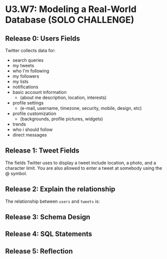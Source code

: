 # U3.W7: Modeling a Real-World Database (SOLO CHALLENGE)

## Release 0: Users Fields
Twitter collects data for:
 - search queries
 - my tweets
 - who I'm following
 - my followers
 - my lists
 - notifications 
 - basic account information 
 	- (about me description, location, interests) 
 - profile settings 
 	- (e-mail, username, timezone, security, mobile, design, etc)
 - profile customization 
 	- (backgrounds, profile pictures, widgets)
 - trends
 - who i should follow
 - direct messages



## Release 1: Tweet Fields
The fields Twitter uses to display a tweet include location, a photo, and a character limit. You are also allowed to enter a tweet at somebody using the @ symbol.


## Release 2: Explain the relationship
The relationship between `users` and `tweets` is: 
<!-- because... -->

## Release 3: Schema Design
<!-- Include your image (inline) of your schema -->

## Release 4: SQL Statements
<!-- Include your SQL Statements. How can you make markdown files show blocks of code? -->

## Release 5: Reflection
<!-- Be sure to add your reflection here!!! -->